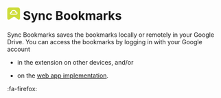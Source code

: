 # <img src="./share/icons/icon.png" width="30px"> Sync Bookmarks

Sync Bookmarks saves the bookmarks locally or remotely in your Google Drive. You can access the bookmarks by logging in with your Google account

- in the extension on other devices, and/or

- on the [web app implementation](https://ricwtk.github.io/sync-bookmarks).

:fa-firefox:

<svg><use xlink:href="share/font-awesome-4.7.0/fonts/fontawesome-webfont.svg"></use></svg>
